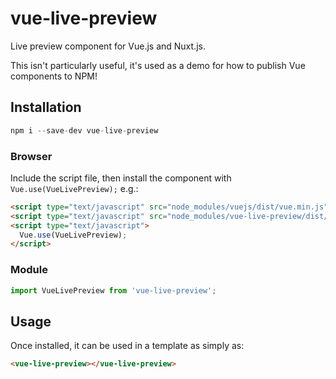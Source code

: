 # vue-live-preview

Live preview component for Vue.js and Nuxt.js.

This isn't particularly useful, it's used as a demo for how to publish Vue components to NPM!

## Installation

```js
npm i --save-dev vue-live-preview
```

### Browser

Include the script file, then install the component with `Vue.use(VueLivePreview);` e.g.:

```html
<script type="text/javascript" src="node_modules/vuejs/dist/vue.min.js"></script>
<script type="text/javascript" src="node_modules/vue-live-preview/dist/vue-live-preview.min.js"></script>
<script type="text/javascript">
  Vue.use(VueLivePreview);
</script>
```

### Module

```js
import VueLivePreview from 'vue-live-preview';
```

## Usage

Once installed, it can be used in a template as simply as:

```html
<vue-live-preview></vue-live-preview>
```
